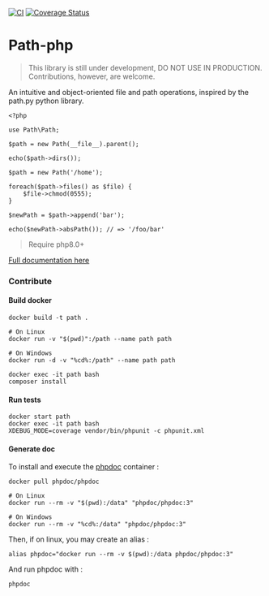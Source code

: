[![CI](https://github.com/olinox14/path-php/actions/workflows/php.yml/badge.svg)](https://github.com/olinox14/path-php/actions/workflows/php.yml)
[![Coverage Status](https://coveralls.io/repos/github/olinox14/path-php/badge.svg?branch=master)](https://coveralls.io/github/olinox14/path-php?branch=master)

# Path-php

> This library is still under development, DO NOT USE IN PRODUCTION. Contributions, however, are welcome.

An intuitive and object-oriented file and path operations, inspired by the path.py python library.

    <?php

    use Path\Path;
  
    $path = new Path(__file__).parent();

    echo($path->dirs());

    $path = new Path('/home');

    foreach($path->files() as $file) {
        $file->chmod(0555);
    }

    $newPath = $path->append('bar');

    echo($newPath->absPath()); // => '/foo/bar'


> Require php8.0+

[Full documentation here](https://olinox14.github.io/path-php/classes/Path-Path.html)

### Contribute 

#### Build docker

    docker build -t path .

    # On Linux
    docker run -v "$(pwd)":/path --name path path

    # On Windows
    docker run -d -v "%cd%:/path" --name path path

    docker exec -it path bash
    composer install

#### Run tests

    docker start path
    docker exec -it path bash
    XDEBUG_MODE=coverage vendor/bin/phpunit -c phpunit.xml

#### Generate doc

To install and execute the [phpdoc](https://docs.phpdoc.org/3.0/) container :

    docker pull phpdoc/phpdoc

    # On Linux
    docker run --rm -v "$(pwd):/data" "phpdoc/phpdoc:3"

    # On Windows
    docker run --rm -v "%cd%:/data" "phpdoc/phpdoc:3"

Then, if on linux, you may create an alias :

    alias phpdoc="docker run --rm -v $(pwd):/data phpdoc/phpdoc:3"

And run phpdoc with :

    phpdoc